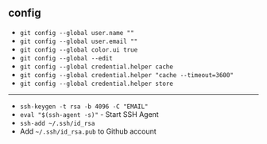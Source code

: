 config
-----------

- `git config --global user.name ""`
- `git config --global user.email ""`
- `git config --global color.ui true`
- `git config --global --edit`
- `git config --global credential.helper cache`
- `git config --global credential.helper "cache --timeout=3600"`
- `git config --global credential.helper store`

----------
- `ssh-keygen -t rsa -b 4096 -C "EMAIL"`
- `eval "$(ssh-agent -s)"` - Start SSH Agent
- `ssh-add ~/.ssh/id_rsa`
- Add `~/.ssh/id_rsa.pub` to Github account
